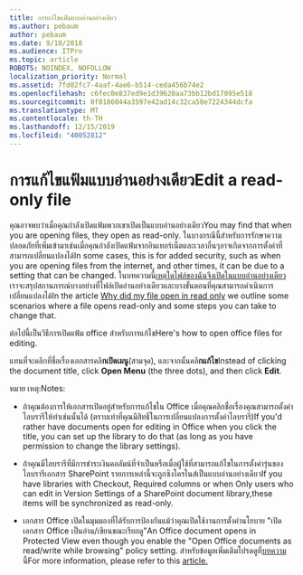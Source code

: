 ```yaml
---
title: การแก้ไขแฟ้มแบบอ่านอย่างเดียว
ms.author: pebaum
author: pebaum
ms.date: 9/10/2018
ms.audience: ITPro
ms.topic: article
ROBOTS: NOINDEX, NOFOLLOW
localization_priority: Normal
ms.assetid: 7fd02fc7-4aaf-4ae6-b514-ceda456b74e2
ms.openlocfilehash: c6fec0e837ed9e1d39620aa73bb12bd17095e518
ms.sourcegitcommit: 0f0186044a3597e42ad14c32ca58e7224344dcfa
ms.translationtype: MT
ms.contentlocale: th-TH
ms.lasthandoff: 12/15/2019
ms.locfileid: "40052812"
---
```

# <a name="edit-a-read-only-file"></a><span data-ttu-id="8007d-102">การแก้ไขแฟ้มแบบอ่านอย่างเดียว</span><span class="sxs-lookup"><span data-stu-id="8007d-102">Edit a read-only file</span></span>

<span data-ttu-id="8007d-103">คุณอาจพบว่าเมื่อคุณกำลังเปิดแฟ้มพวกเขาเปิดเป็นแบบอ่านอย่างเดียว</span><span class="sxs-lookup"><span data-stu-id="8007d-103">You may find that when you are opening files, they open as read-only.</span></span> <span data-ttu-id="8007d-104">ในบางกรณีนี้สำหรับการรักษาความปลอดภัยที่เพิ่มเข้ามาเช่นเมื่อคุณกำลังเปิดแฟ้มจากอินเทอร์เน็ตและเวลาอื่นๆอาจเกิดจากการตั้งค่าที่สามารถเปลี่ยนแปลงได้</span><span class="sxs-lookup"><span data-stu-id="8007d-104">In some cases, this is for added security, such as when you are opening files from the internet, and other times, it can be due to a setting that can be changed.</span></span> <span data-ttu-id="8007d-105">ในบทความนี้[เหตุใดไฟล์ของฉันจึงเปิดในแบบอ่านอย่างเดียว](https://support.office.com/article/Why-did-my-file-open-read-only-3ab4b792-da50-4b38-8628-14c64e1f1d15)เราจะสรุปสถานการณ์บางอย่างที่ไฟล์เปิดอ่านอย่างเดียวและบางขั้นตอนที่คุณสามารถดำเนินการเปลี่ยนแปลงได้</span><span class="sxs-lookup"><span data-stu-id="8007d-105">In the article [Why did my file open in read only](https://support.office.com/article/Why-did-my-file-open-read-only-3ab4b792-da50-4b38-8628-14c64e1f1d15) we outline some scenarios where a file opens read-only and some steps you can take to change that.</span></span>

<span data-ttu-id="8007d-106">ต่อไปนี้เป็นวิธีการเปิดแฟ้ม office สำหรับการแก้ไข</span><span class="sxs-lookup"><span data-stu-id="8007d-106">Here's how to open office files for editing.</span></span>

<span data-ttu-id="8007d-107">แทนที่จะคลิกที่ชื่อเรื่องเอกสารคลิ**กเปิดเมนู**(สามจุด), และจากนั้นคลิ**กแก้ไข**</span><span class="sxs-lookup"><span data-stu-id="8007d-107">Instead of clicking the document title, click **Open Menu** (the three dots), and then click **Edit**.</span></span>

<span data-ttu-id="8007d-108">หมาย เหตุ:</span><span class="sxs-lookup"><span data-stu-id="8007d-108">Notes:</span></span>

- <span data-ttu-id="8007d-109">ถ้าคุณต้องการให้เอกสารเปิดอยู่สำหรับการแก้ไขใน Office เมื่อคุณคลิกชื่อเรื่องคุณสามารถตั้งค่าไลบรารีให้ทำเช่นนั้นได้ (ตราบเท่าที่คุณมีสิทธิ์ในการเปลี่ยนแปลงการตั้งค่าไลบรารี)</span><span class="sxs-lookup"><span data-stu-id="8007d-109">If you'd rather have documents open for editing in Office when you click the title, you can set up the library to do that (as long as you have permission to change the library settings).</span></span>

- <span data-ttu-id="8007d-110">ถ้าคุณมีไลบรารีที่มีการชำระเงินคอลัมน์ที่จำเป็นหรือเมื่อผู้ใช้ที่สามารถแก้ไขในการตั้งค่ารุ่นของไลบรารีเอกสาร SharePoint รายการเหล่านี้จะถูกซิงโครไนส์เป็นแบบอ่านอย่างเดียว</span><span class="sxs-lookup"><span data-stu-id="8007d-110">If you have libraries with Checkout, Required columns or when Only users who can edit in Version Settings of a SharePoint document library,these items will be synchronized as read-only.</span></span>

- <span data-ttu-id="8007d-111">เอกสาร Office เปิดในมุมมองที่ได้รับการป้องกันแม้ว่าคุณเปิดใช้งานการตั้งค่านโยบาย "เปิดเอกสาร Office เป็นอ่าน/เขียนขณะเรียกดู"</span><span class="sxs-lookup"><span data-stu-id="8007d-111">An Office document opens in Protected View even though you enable the "Open Office documents as read/write while browsing" policy setting.</span></span> <span data-ttu-id="8007d-112">สำหรับข้อมูลเพิ่มเติมโปรดดูที่[บทความ](https://support.microsoft.com/help/983047/an-office-document-opens-in-protected-view-even-though-you-enable-the)นี้</span><span class="sxs-lookup"><span data-stu-id="8007d-112">For more information, please refer to this [article.](https://support.microsoft.com/help/983047/an-office-document-opens-in-protected-view-even-though-you-enable-the)</span></span>

